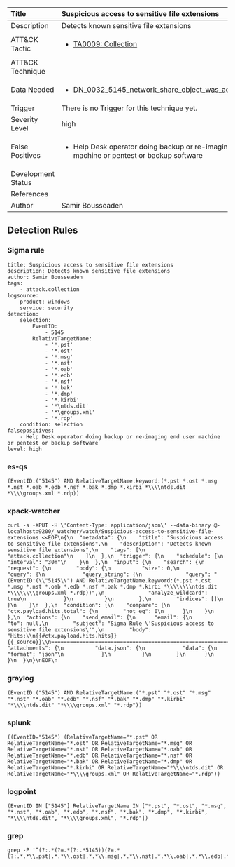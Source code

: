 | Title                | Suspicious access to sensitive file extensions                                                                                                                                                 |
|:---------------------|:------------------------------------------------------------------------------------------------------------------------------------------------------------|
| Description          | Detects known sensitive file extensions                                                                                                                                           |
| ATT&amp;CK Tactic    | <ul><li>[TA0009: Collection](https://attack.mitre.org/tactics/TA0009)</li></ul>  |
| ATT&amp;CK Technique | <ul></ul>                             |
| Data Needed          | <ul><li>[DN_0032_5145_network_share_object_was_accessed_detailed](../Data_Needed/DN_0032_5145_network_share_object_was_accessed_detailed.md)</li></ul>                                                         |
| Trigger              |  There is no Trigger for this technique yet.  |
| Severity Level       | high                                                                                                                                                 |
| False Positives      | <ul><li>Help Desk operator doing backup or re-imaging end user machine or pentest or backup software</li></ul>                                                                  |
| Development Status   |                                                                                                                                                 |
| References           | <ul></ul>                                                          |
| Author               | Samir Bousseaden                                                                                                                                                |


## Detection Rules

### Sigma rule

```
title: Suspicious access to sensitive file extensions
description: Detects known sensitive file extensions
author: Samir Bousseaden
tags:
    - attack.collection
logsource:
    product: windows
    service: security
detection:
    selection:
        EventID:
            - 5145
        RelativeTargetName:
            - '*.pst'
            - '*.ost'
            - '*.msg'
            - '*.nst'
            - '*.oab'
            - '*.edb'
            - '*.nsf' 
            - '*.bak'
            - '*.dmp'
            - '*.kirbi'
            - '*\ntds.dit'
            - '*\groups.xml'
            - '*.rdp'
    condition: selection
falsepositives:
    - Help Desk operator doing backup or re-imaging end user machine or pentest or backup software
level: high

```





### es-qs
    
```
(EventID:("5145") AND RelativeTargetName.keyword:(*.pst *.ost *.msg *.nst *.oab *.edb *.nsf *.bak *.dmp *.kirbi *\\\\ntds.dit *\\\\groups.xml *.rdp))
```


### xpack-watcher
    
```
curl -s -XPUT -H \'Content-Type: application/json\' --data-binary @- localhost:9200/_watcher/watch/Suspicious-access-to-sensitive-file-extensions <<EOF\n{\n  "metadata": {\n    "title": "Suspicious access to sensitive file extensions",\n    "description": "Detects known sensitive file extensions",\n    "tags": [\n      "attack.collection"\n    ]\n  },\n  "trigger": {\n    "schedule": {\n      "interval": "30m"\n    }\n  },\n  "input": {\n    "search": {\n      "request": {\n        "body": {\n          "size": 0,\n          "query": {\n            "query_string": {\n              "query": "(EventID:(\\"5145\\") AND RelativeTargetName.keyword:(*.pst *.ost *.msg *.nst *.oab *.edb *.nsf *.bak *.dmp *.kirbi *\\\\\\\\ntds.dit *\\\\\\\\groups.xml *.rdp))",\n              "analyze_wildcard": true\n            }\n          }\n        },\n        "indices": []\n      }\n    }\n  },\n  "condition": {\n    "compare": {\n      "ctx.payload.hits.total": {\n        "not_eq": 0\n      }\n    }\n  },\n  "actions": {\n    "send_email": {\n      "email": {\n        "to": null,\n        "subject": "Sigma Rule \'Suspicious access to sensitive file extensions\'",\n        "body": "Hits:\\n{{#ctx.payload.hits.hits}}{{_source}}\\n================================================================================\\n{{/ctx.payload.hits.hits}}",\n        "attachments": {\n          "data.json": {\n            "data": {\n              "format": "json"\n            }\n          }\n        }\n      }\n    }\n  }\n}\nEOF\n
```


### graylog
    
```
(EventID:("5145") AND RelativeTargetName:("*.pst" "*.ost" "*.msg" "*.nst" "*.oab" "*.edb" "*.nsf" "*.bak" "*.dmp" "*.kirbi" "*\\\\ntds.dit" "*\\\\groups.xml" "*.rdp"))
```


### splunk
    
```
((EventID="5145") (RelativeTargetName="*.pst" OR RelativeTargetName="*.ost" OR RelativeTargetName="*.msg" OR RelativeTargetName="*.nst" OR RelativeTargetName="*.oab" OR RelativeTargetName="*.edb" OR RelativeTargetName="*.nsf" OR RelativeTargetName="*.bak" OR RelativeTargetName="*.dmp" OR RelativeTargetName="*.kirbi" OR RelativeTargetName="*\\\\ntds.dit" OR RelativeTargetName="*\\\\groups.xml" OR RelativeTargetName="*.rdp"))
```


### logpoint
    
```
(EventID IN ["5145"] RelativeTargetName IN ["*.pst", "*.ost", "*.msg", "*.nst", "*.oab", "*.edb", "*.nsf", "*.bak", "*.dmp", "*.kirbi", "*\\\\ntds.dit", "*\\\\groups.xml", "*.rdp"])
```


### grep
    
```
grep -P '^(?:.*(?=.*(?:.*5145))(?=.*(?:.*.*\\.pst|.*.*\\.ost|.*.*\\.msg|.*.*\\.nst|.*.*\\.oab|.*.*\\.edb|.*.*\\.nsf|.*.*\\.bak|.*.*\\.dmp|.*.*\\.kirbi|.*.*\\ntds\\.dit|.*.*\\groups\\.xml|.*.*\\.rdp)))'
```




